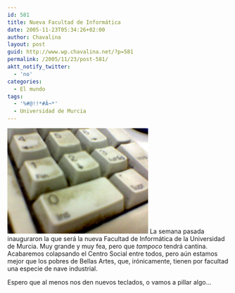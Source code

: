 ```yaml
---
id: 581
title: Nueva Facultad de Informática
date: 2005-11-23T05:34:26+02:00
author: Chavalina
layout: post
guid: http://www.wp.chavalina.net/?p=581
permalink: /2005/11/23/post-581/
aktt_notify_twitter:
  - 'no'
categories:
  - El mundo
tags:
  - '%#@!!*#Â¬*'
  - Universidad de Murcia
---
```

<img class="imgizqda" src="/imagenes/fotos/teclado-facultad.jpg" alt="Teclado lleno de mierda en la Facultad de Informática" /> La semana pasada inauguraron la que será la nueva Facultad de Informática de la Universidad de Murcia. Muy grande y muy fea, pero que _tampoco_ tendrá cantina. Acabaremos colapsando el Centro Social entre todos, pero a&uacute;n estamos mejor que los pobres de Bellas Artes, que, ir&oacute;nicamente, tienen por facultad una especie de nave industrial.

Espero que al menos nos den nuevos teclados, o vamos a pillar algo…